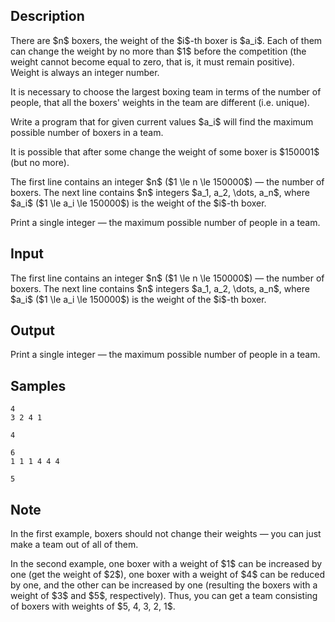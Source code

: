 ## Description

<div><p>There are $n$ boxers, the weight of the $i$-th boxer is $a_i$. Each of them can change the weight by no more than $1$ before the competition (the weight cannot become equal to zero, that is, it must remain positive). Weight is always an integer number.</p><p>It is necessary to choose the largest boxing team in terms of the number of people, that all the boxers' weights in the team are different (i.e. unique).</p><p>Write a program that for given current values ​$a_i$ will find the maximum possible number of boxers in a team.</p><p>It is possible that after some change the weight of some boxer is $150001$ (but no more).</p></div><div class="input-specification"><p>The first line contains an integer $n$ ($1 \le n \le 150000$) — the number of boxers. The next line contains $n$ integers $a_1, a_2, \dots, a_n$, where $a_i$ ($1 \le a_i \le 150000$) is the weight of the $i$-th boxer.</p></div><div class="output-specification"><p>Print a single integer — the maximum possible number of people in a team.</p></div>

## Input

<p>The first line contains an integer $n$ ($1 \le n \le 150000$) — the number of boxers. The next line contains $n$ integers $a_1, a_2, \dots, a_n$, where $a_i$ ($1 \le a_i \le 150000$) is the weight of the $i$-th boxer.</p>

## Output

<p>Print a single integer — the maximum possible number of people in a team.</p>

## Samples

```input1
4
3 2 4 1

```

```output1
4

```






```input2
6
1 1 1 4 4 4

```

```output2
5

```




## Note

<p>In the first example, boxers should not change their weights — you can just make a team out of all of them.</p><p>In the second example, one boxer with a weight of $1$ can be increased by one (get the weight of $2$), one boxer with a weight of $4$ can be reduced by one, and the other can be increased by one (resulting the boxers with a weight of $3$ and $5$, respectively). Thus, you can get a team consisting of boxers with weights of $5, 4, 3, 2, 1$.</p>

